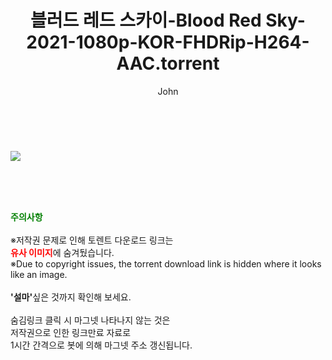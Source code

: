 ﻿---
layout: post
title:  "블러드 레드 스카이-Blood Red Sky-2021-1080p-KOR-FHDRip-H264-AAC.torrent"
author: John
categories: [ 영화 ]
tags: [  ]
image: https://torrentrj52.com/uploadfile/full/9559095627279100bfda68fcbee21faefa6d59e8.jpg 
description: "블러드 레드 스카이-Blood Red Sky-2021-1080p-KOR-FHDRip-H264-AAC torrent 정보 공유"
toc: true
toc_sticky: true
---

<br>
<p><img src="https://torrentrj52.com/uploadfile/full/9559095627279100bfda68fcbee21faefa6d59e8.jpg"/></p>
    
<br><br><br>
<p data-ke-size="size16"><b><span style="color: green;">주의사항</span></b><br /><br />※저작권 문제로 인해 토렌트 다운로드 링크는<br /><b><span style="color: red;">유사 이미지</span></b>에 숨겨뒀습니다.<br />※Due to copyright issues, the torrent download link is hidden where it looks like an image.<br /><br /><b>'설마'</b>싶은 것까지 확인해 보세요.<br /><br />숨김링크 클릭 시 마그넷 나타나지 않는 것은<br />저작권으로 인한 링크만료 자료로<br />1시간 간격으로 봇에 의해 마그넷 주소 갱신됩니다.</p>
